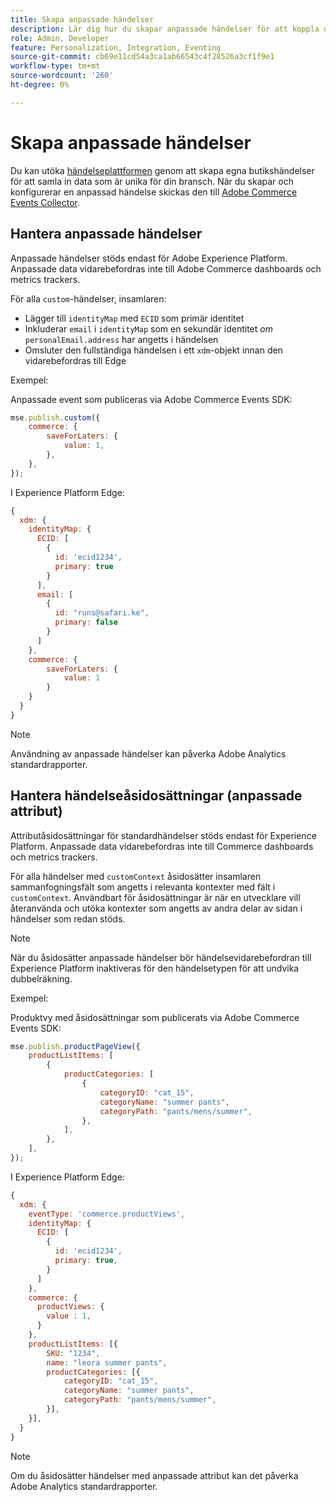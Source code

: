 ```yaml
---
title: Skapa anpassade händelser
description: Lär dig hur du skapar anpassade händelser för att koppla dina Adobe Commerce-data till andra Adobe DX-produkter.
role: Admin, Developer
feature: Personalization, Integration, Eventing
source-git-commit: cb69e11cd54a3ca1ab66543c4f28526a3cf1f9e1
workflow-type: tm+mt
source-wordcount: '260'
ht-degree: 0%

---
```


# Skapa anpassade händelser

Du kan utöka [händelseplattformen](events.md) genom att skapa egna butikshändelser för att samla in data som är unika för din bransch. När du skapar och konfigurerar en anpassad händelse skickas den till [Adobe Commerce Events Collector](https://github.com/adobe/commerce-events/tree/main/packages/storefront-events-collector).

## Hantera anpassade händelser

Anpassade händelser stöds endast för Adobe Experience Platform. Anpassade data vidarebefordras inte till Adobe Commerce dashboards och metrics trackers.

För alla `custom`-händelser, insamlaren:

- Lägger till `identityMap` med `ECID` som primär identitet
- Inkluderar `email` i `identityMap` som en sekundär identitet _om_ `personalEmail.address` har angetts i händelsen
- Omsluter den fullständiga händelsen i ett `xdm`-objekt innan den vidarebefordras till Edge

Exempel:

Anpassade event som publiceras via Adobe Commerce Events SDK:

```javascript
mse.publish.custom({
    commerce: {
        saveForLaters: {
            value: 1,
        },
    },
});
```

I Experience Platform Edge:

```javascript
{
  xdm: {
    identityMap: {
      ECID: [
        {
          id: 'ecid1234',
          primary: true
        }
      ],
      email: [
        {
          id: "runs@safari.ke",
          primary: false
        }
      ]
    },
    commerce: {
        saveForLaters: {
            value: 1
        }
    }
  }
}
```

>[!NOTE]
>
> Användning av anpassade händelser kan påverka Adobe Analytics standardrapporter.

## Hantera händelseåsidosättningar (anpassade attribut)

Attributåsidosättningar för standardhändelser stöds endast för Experience Platform. Anpassade data vidarebefordras inte till Commerce dashboards och metrics trackers.

För alla händelser med `customContext` åsidosätter insamlaren sammanfogningsfält som angetts i relevanta kontexter med fält i `customContext`. Användbart för åsidosättningar är när en utvecklare vill återanvända och utöka kontexter som angetts av andra delar av sidan i händelser som redan stöds.

>[!NOTE]
>
>När du åsidosätter anpassade händelser bör händelsevidarebefordran till Experience Platform inaktiveras för den händelsetypen för att undvika dubbelräkning.

Exempel:

Produktvy med åsidosättningar som publicerats via Adobe Commerce Events SDK:

```javascript
mse.publish.productPageView({
    productListItems: [
        {
            productCategories: [
                {
                    categoryID: "cat_15",
                    categoryName: "summer pants",
                    categoryPath: "pants/mens/summer",
                },
            ],
        },
    ],
});
```

I Experience Platform Edge:

```javascript
{
  xdm: {
    eventType: 'commerce.productViews',
    identityMap: {
      ECID: [
        {
          id: 'ecid1234',
          primary: true,
        }
      ]
    },
    commerce: {
      productViews: {
        value : 1,
      }
    },
    productListItems: [{
        SKU: "1234",
        name: "leora summer pants",
        productCategories: [{
            categoryID: "cat_15",
            categoryName: "summer pants",
            categoryPath: "pants/mens/summer",
        }],
    }],
  }
}
```

>[!NOTE]
>
> Om du åsidosätter händelser med anpassade attribut kan det påverka Adobe Analytics standardrapporter.

